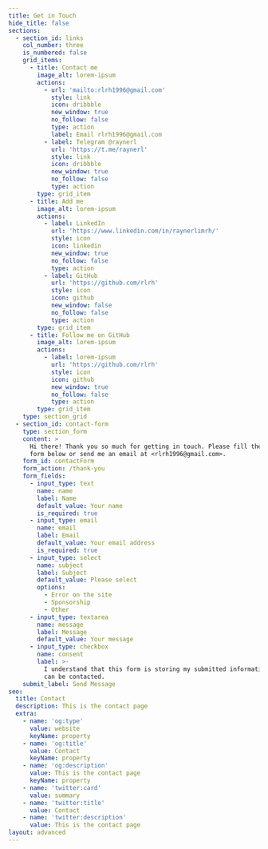 ```yaml
---
title: Get in Touch
hide_title: false
sections:
  - section_id: links
    col_number: three
    is_numbered: false
    grid_items:
      - title: Contact me
        image_alt: lorem-ipsum
        actions:
          - url: 'mailto:rlrh1996@gmail.com'
            style: link
            icon: dribbble
            new_window: true
            no_follow: false
            type: action
            label: Email rlrh1996@gmail.com
          - label: Telegram @raynerl
            url: 'https://t.me/raynerl'
            style: link
            icon: dribbble
            new_window: true
            no_follow: false
            type: action
        type: grid_item
      - title: Add me
        image_alt: lorem-ipsum
        actions:
          - label: LinkedIn
            url: 'https://www.linkedin.com/in/raynerlimrh/'
            style: icon
            icon: linkedin
            new_window: true
            no_follow: false
            type: action
          - label: GitHub
            url: 'https://github.com/rlrh'
            style: icon
            icon: github
            new_window: false
            no_follow: false
            type: action
        type: grid_item
      - title: Follow me on GitHub
        image_alt: lorem-ipsum
        actions:
          - label: lorem-ipsum
            url: 'https://github.com/rlrh'
            style: icon
            icon: github
            new_window: true
            no_follow: false
            type: action
        type: grid_item
    type: section_grid
  - section_id: contact-form
    type: section_form
    content: >
      Hi there! Thank you so much for getting in touch. Please fill the contact
      form below or send me an email at <rlrh1996@gmail.com>.
    form_id: contactForm
    form_action: /thank-you
    form_fields:
      - input_type: text
        name: name
        label: Name
        default_value: Your name
        is_required: true
      - input_type: email
        name: email
        label: Email
        default_value: Your email address
        is_required: true
      - input_type: select
        name: subject
        label: Subject
        default_value: Please select
        options:
          - Error on the site
          - Sponsorship
          - Other
      - input_type: textarea
        name: message
        label: Message
        default_value: Your message
      - input_type: checkbox
        name: consent
        label: >-
          I understand that this form is storing my submitted information so I
          can be contacted.
    submit_label: Send Message
seo:
  title: Contact
  description: This is the contact page
  extra:
    - name: 'og:type'
      value: website
      keyName: property
    - name: 'og:title'
      value: Contact
      keyName: property
    - name: 'og:description'
      value: This is the contact page
      keyName: property
    - name: 'twitter:card'
      value: summary
    - name: 'twitter:title'
      value: Contact
    - name: 'twitter:description'
      value: This is the contact page
layout: advanced
---
```

